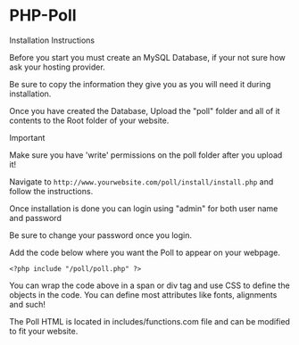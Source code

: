 # PHP-Poll

Installation Instructions

Before you start you must create an MySQL Database, if your not sure how ask your hosting provider.

Be sure to copy the information they give you as you will need it during installation.

Once you have created the Database, Upload the "poll" folder and all of it contents to the Root folder of your website.


> [!IMPORTANT]
> Make sure you have 'write' permissions on the poll folder after you upload it!


Navigate to `http://www.yourwebsite.com/poll/install/install.php` and follow the instructions.

Once installation is done you can login using "admin" for both user name and password

Be sure to change your password once you login.

Add the code below where you want the Poll to appear on your webpage.

`<?php include "/poll/poll.php" ?>`

You can wrap the code above in a span or div tag and use CSS to define the objects in the code.
You can define most attributes like fonts, alignments and such!

The Poll HTML is located in includes/functions.com file and can be modified to fit your website.
